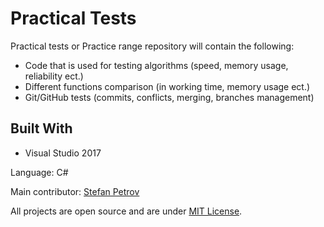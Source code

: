 # Practical Tests #
Practical tests or Practice range repository will contain the following:
 
- Code that is used for testing algorithms (speed, memory usage, reliability ect.)
- Different functions comparison (in working time, memory usage ect.)
- Git/GitHub tests (commits, conflicts, merging, branches management)

## Built With ##

- Visual Studio 2017

Language: C#

Main contributor: [Stefan Petrov](https://github.com/Steffkn "steffkn")

All projects are open source and are under [MIT License](https://github.com/Steffkn/PracticalTests/blob/master/LICENSE "MIT License").